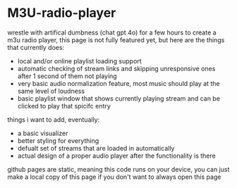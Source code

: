 # M3U-radio-player
wrestle with artifical dumbness (chat gpt 4o) for a few hours to create a m3u radio player, this page is not fully featured yet, but here are the things that currently does:

* local and/or online playlist loading support
* automatic checking of stream links and skipping unresponsive ones after 1 second of them not playing
* very basic audio normalization feature, most music should play at the same level of loudness
* basic playlist window that shows currently playing stream and can be clicked to play that spicifc entry

things i want to add, eventually:

* a basic visualizer
* better styling for everything
* defualt set of streams that are loaded in automatically
* actual design of a proper audio player after the functionality is there

github pages are static, meaning this code runs on your device, you can just make a local copy of this page if you don't want to always open this page